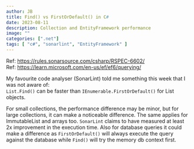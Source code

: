 ```yaml
---
author: JB
title: Find() vs FirstOrDefault() in C#
date: 2023-08-11
description: Collection and EntityFramework performance
image: ""
categories: [".net"]
tags: [ "c#", "sonarlint", "EntityFramework" ]
---
```


Ref: https://rules.sonarsource.com/csharp/RSPEC-6602/ \
Ref: https://learn.microsoft.com/en-us/ef/ef6/querying/

My favourite code analyser (SonarLint) told me something this week that I was not aware of: \
`List.Find()` can be faster than `IEnumerable.FirstOrDefault()` for List objects.

For small collections, the performance difference may be minor, but for large collections, it can make a noticeable difference. The same applies for ImmutableList and arrays too. `SonarLint` claims to have measured at least 2x improvement in the execution time.
Also for database queries it could make a difference as `FirstOrDefault()` will always execute the query against the database while `Find()` will try the memory db context first.

